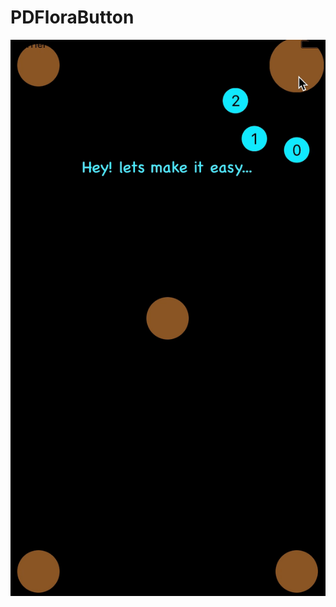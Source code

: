 # PDFloraButton

![alt tag](https://github.com/PriyamDutta/PDFloraButton/blob/master/Screenshots/PDFloraButton.gif)
